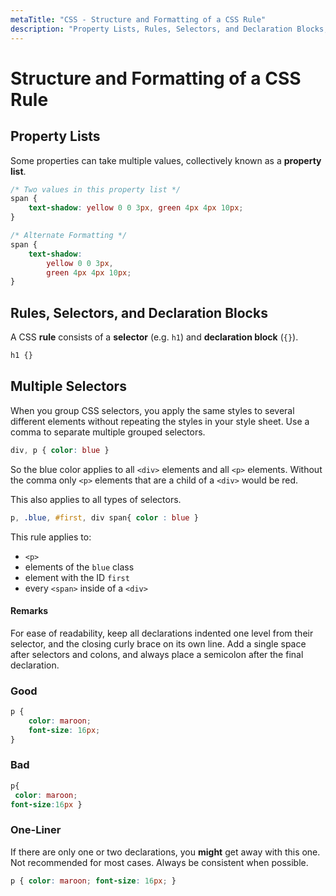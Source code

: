 ```yaml
---
metaTitle: "CSS - Structure and Formatting of a CSS Rule"
description: "Property Lists, Rules, Selectors, and Declaration Blocks, Multiple Selectors"
---
```


# Structure and Formatting of a CSS Rule



## Property Lists


Some properties can take multiple values, collectively known as a **property list**.

```css
/* Two values in this property list */
span {
    text-shadow: yellow 0 0 3px, green 4px 4px 10px;
}

/* Alternate Formatting */
span {
    text-shadow:
        yellow 0 0 3px,
        green 4px 4px 10px;
}

```



## Rules, Selectors, and Declaration Blocks


A CSS **rule** consists of a **selector** (e.g. `h1`) and **declaration block** (`{}`).

```css
h1 {}

```



## Multiple Selectors


When you group CSS selectors, you apply the same styles to several different elements without repeating the styles in your style sheet. Use a comma to separate multiple grouped selectors.

```css
div, p { color: blue }

```

So the blue color applies to all `<div>` elements and all `<p>` elements. Without the comma only `<p>` elements that are a child of a `<div>` would be red.

This also applies to all types of selectors.

```css
p, .blue, #first, div span{ color : blue }

```

This rule applies to:

- `<p>`
- elements of the `blue` class
- element with the ID `first`
- every `<span>` inside of a `<div>`



#### Remarks


For ease of readability, keep all declarations indented one level from their selector, and the closing curly brace on its own line. Add a single space after selectors and colons, and always place a semicolon after the final declaration.

### Good

```css
p {
    color: maroon;
    font-size: 16px;
}

```

### Bad

```css
p{
 color: maroon;
font-size:16px }

```

### One-Liner

If there are only one or two declarations, you **might** get away with this one. Not recommended for most cases. Always be consistent when possible.

```css
p { color: maroon; font-size: 16px; }

```

